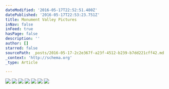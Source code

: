 ```yaml
---
dateModified: '2016-05-17T22:52:51.480Z'
datePublished: '2016-05-17T22:53:23.751Z'
title: Monument Valley Pictures
inNav: false
inFeed: true
hasPage: false
description: ''
author: []
starred: false
sourcePath: _posts/2016-05-17-2c2e367f-a23f-4512-b239-b7dd221cff42.md
_context: 'http://schema.org'
_type: Article

---
```

![](https://the-grid-user-content.s3-us-west-2.amazonaws.com/8c370560-2967-4aa4-b2a4-c35296f1d080.jpg)
![](https://the-grid-user-content.s3-us-west-2.amazonaws.com/e30dd9cf-fd16-464c-9375-1a07754b2e89.jpg)
![](https://the-grid-user-content.s3-us-west-2.amazonaws.com/699f3d36-89e4-4641-ab97-6d86751fcd24.jpg)
![](https://the-grid-user-content.s3-us-west-2.amazonaws.com/35259f32-607a-49df-99a7-aa4736c25bef.jpg)
![](https://the-grid-user-content.s3-us-west-2.amazonaws.com/0fc61ac2-7971-4dc8-848f-4ca43bb21d05.jpg)
![](https://the-grid-user-content.s3-us-west-2.amazonaws.com/005b7ff4-1b58-43b5-af72-c7ae0abac03d.jpg)
![](https://the-grid-user-content.s3-us-west-2.amazonaws.com/3f4ef353-8c2a-4283-b509-a4da76c67ef7.jpg)